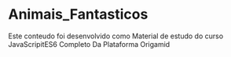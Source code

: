 # Animais_Fantasticos
Este conteudo foi desenvolvido como  Material  de estudo do curso  JavaScripitES6 Completo Da  Plataforma Origamid